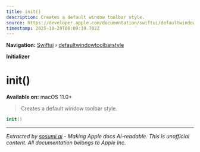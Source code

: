 ```yaml
---
title: init()
description: Creates a default window toolbar style.
source: https://developer.apple.com/documentation/swiftui/defaultwindowtoolbarstyle/init()
timestamp: 2025-10-29T00:09:19.702Z
---
```


**Navigation:** [Swiftui](/documentation/swiftui) › [defaultwindowtoolbarstyle](/documentation/swiftui/defaultwindowtoolbarstyle)

**Initializer**

# init()

**Available on:** macOS 11.0+

> Creates a default window toolbar style.

```swift
init()
```

---

*Extracted by [sosumi.ai](https://sosumi.ai) - Making Apple docs AI-readable.*
*This is unofficial content. All documentation belongs to Apple Inc.*
